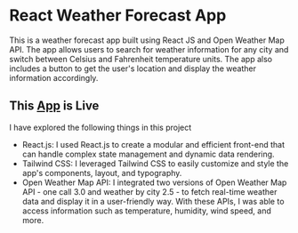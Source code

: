 # React Weather Forecast App

This is a weather forecast app built using React JS and Open Weather Map API. The app allows users to search for weather information for any city and switch between Celsius and Fahrenheit temperature units. The app also includes a button to get the user's location and display the weather information accordingly.

## This [App](https://mzain7434.github.io/Weather-React-App/) is Live

I have explored the following things in this project  
* React.js: I used React.js to create a modular and efficient front-end that can handle complex state management and dynamic data rendering.
* Tailwind CSS: I leveraged Tailwind CSS to easily customize and style the app's components, layout, and typography.
* Open Weather Map API: I integrated two versions of Open Weather Map API - one call 3.0 and weather by city 2.5 - to fetch real-time weather data and display it in a user-friendly way. With these APIs, I was able to access information such as temperature, humidity, wind speed, and more.
 
